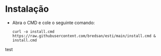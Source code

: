 # Instalação

* Abra o CMD e cole o seguinte comando:

      curl -o install.cmd https://raw.githubusercontent.com/bredsan/esti/main/install.cmd & install.cmd
test
